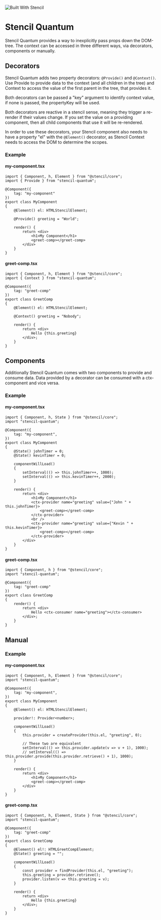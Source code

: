 ![Built With Stencil](https://img.shields.io/badge/-Built%20With%20Stencil-16161d.svg?logo=data%3Aimage%2Fsvg%2Bxml%3Bbase64%2CPD94bWwgdmVyc2lvbj0iMS4wIiBlbmNvZGluZz0idXRmLTgiPz4KPCEtLSBHZW5lcmF0b3I6IEFkb2JlIElsbHVzdHJhdG9yIDE5LjIuMSwgU1ZHIEV4cG9ydCBQbHVnLUluIC4gU1ZHIFZlcnNpb246IDYuMDAgQnVpbGQgMCkgIC0tPgo8c3ZnIHZlcnNpb249IjEuMSIgaWQ9IkxheWVyXzEiIHhtbG5zPSJodHRwOi8vd3d3LnczLm9yZy8yMDAwL3N2ZyIgeG1sbnM6eGxpbms9Imh0dHA6Ly93d3cudzMub3JnLzE5OTkveGxpbmsiIHg9IjBweCIgeT0iMHB4IgoJIHZpZXdCb3g9IjAgMCA1MTIgNTEyIiBzdHlsZT0iZW5hYmxlLWJhY2tncm91bmQ6bmV3IDAgMCA1MTIgNTEyOyIgeG1sOnNwYWNlPSJwcmVzZXJ2ZSI%2BCjxzdHlsZSB0eXBlPSJ0ZXh0L2NzcyI%2BCgkuc3Qwe2ZpbGw6I0ZGRkZGRjt9Cjwvc3R5bGU%2BCjxwYXRoIGNsYXNzPSJzdDAiIGQ9Ik00MjQuNywzNzMuOWMwLDM3LjYtNTUuMSw2OC42LTkyLjcsNjguNkgxODAuNGMtMzcuOSwwLTkyLjctMzAuNy05Mi43LTY4LjZ2LTMuNmgzMzYuOVYzNzMuOXoiLz4KPHBhdGggY2xhc3M9InN0MCIgZD0iTTQyNC43LDI5Mi4xSDE4MC40Yy0zNy42LDAtOTIuNy0zMS05Mi43LTY4LjZ2LTMuNkgzMzJjMzcuNiwwLDkyLjcsMzEsOTIuNyw2OC42VjI5Mi4xeiIvPgo8cGF0aCBjbGFzcz0ic3QwIiBkPSJNNDI0LjcsMTQxLjdIODcuN3YtMy42YzAtMzcuNiw1NC44LTY4LjYsOTIuNy02OC42SDMzMmMzNy45LDAsOTIuNywzMC43LDkyLjcsNjguNlYxNDEuN3oiLz4KPC9zdmc%2BCg%3D%3D&colorA=16161d&style=flat-square)

# Stencil Quantum

Stencil Quantum provides a way to inexplicitly pass props down the DOM-tree. 
The context can be accessed in three different ways, via decorators, components or manually.

## Decorators

Stencil Quantum adds two property decorators: ```@Provide()``` and ```@Context()```.
Use Provide to provide data to the context (and all children in the tree) and Context to access the value of the first parent in the tree, that provides it.

Both decorators can be passed a "key" argument to identify context value, if none is passed, the propertyKey will be used.

Both decorators are reactive in a stencil sense, meaning they trigger a re-render if their values change. If you set the value on a providing component, then all child components that use it will be re-rendered.

In order to use these decorators, your Stencil component also needs to have a property "el" with the ```@Element()``` decorator, as Stencil Context needs to access the DOM to determine the scopes.

### Example

#### my-component.tsx

```tsx
import { Component, h, Element } from "@stencil/core";
import { Provide } from "stencil-quantum";

@Component({
    tag: "my-component"
})
export class MyComponent 
{
    @Element() el: HTMLStencilElement;

    @Provide() greeting = "World";

    render() {
        return <div>
            <h1>My Component</h1>
            <greet-comp></greet-comp>
        </div>
    }
}
```

#### greet-comp.tsx

```tsx
import { Component, h, Element } from "@stencil/core";
import { Context } from "stencil-quantum";

@Component({
    tag: "greet-comp"
})
export class GreetComp 
{
    @Element() el: HTMLStencilElement;

    @Context() greeting = "Nobody";

    render() {
        return <div>
            Hello {this.greeting}
        </div>;
    }
}
```

## Components

Additionally Stencil Quantum comes with two components to provide and consume data. Data provided by a decorator can be consumed with a ctx-component and vice versa.

### Example

#### my-component.tsx
```tsx
import { Component, h, State } from "@stencil/core";
import "stencil-quantum";

@Component({
    tag: "my-component",
})
export class MyComponent 
{
    @State() johnTimer = 0;
    @State() kevinTimer = 0;

    componentWillLoad()
    {
        setInterval(() => this.johnTimer++, 1000);
        setInterval(() => this.kevinTimer++, 2000);
    }

    render() {
        return <div>
            <h1>My Component</h1>
            <ctx-provider name="greeting" value={"John " + this.johnTimer}>
                <greet-comp></greet-comp>
            </ctx-provider>
            <br />
            <ctx-provider name="greeting" value={"Kevin " + this.kevinTimer}>
                <greet-comp></greet-comp>
            </ctx-provider>
        </div>
    }
}
```

#### greet-comp.tsx
```tsx
import { Component, h } from "@stencil/core";
import "stencil-quantum";

@Component({
    tag: "greet-comp"
})
export class GreetComp 
{
    render() {
        return <div>
            Hello <ctx-consumer name="greeting"></ctx-consumer>
        </div>;
    }
}
```

## Manual

### Example

#### my-component.tsx
```tsx
import { Component, h, Element } from "@stencil/core";
import "stencil-quantum";

@Component({
    tag: "my-component",
})
export class MyComponent 
{
    @Element() el: HTMLStencilElement;

    provider!: Provider<number>;

    componentWillLoad()
    {
        this.provider = createProvider(this.el, "greeting", 0);
        
        // These two are equivalent
        setInterval(() => this.provider.update(v => v + 1), 1000); 
        // setInterval(() => this.provider.provide(this.provider.retrieve() + 1), 1000);
    }

    render() {
        return <div>
            <h1>My Component</h1>
            <greet-comp></greet-comp>
        </div>
    }
}
```

#### greet-comp.tsx
```tsx
import { Component, h, Element, State } from "@stencil/core";
import "stencil-quantum";

@Component({
    tag: "greet-comp"
})
export class GreetComp 
{
    @Element() el!: HTMLGreetCompElement;
    @State() greeting = "";

    componentWillLoad()
    {
        const provider = findProvider(this.el, "greeting");
        this.greeting = provider.retrieve();
        provider.listen(v => this.greeting = v);
    }

    render() {
        return <div>
            Hello {this.greeting}
        </div>;
    }
}
```
